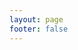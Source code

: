 ```yaml
---
layout: page
footer: false
---
```

<GameEntranceV id="h5contra" src="/classic/emulatorJS-4.0.12/games/contra/index.html?language=zh-CN" :resetHeight=false></GameEntranceV>